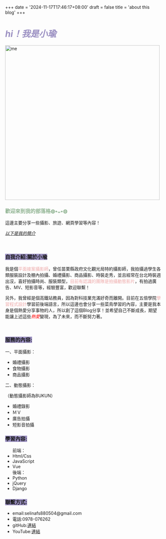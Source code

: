+++
date = '2024-11-17T17:46:17+08:00'
draft = false
title = 'about this blog'
+++

<h1 style="color:#9B90C2"><em>hi！我是小瑜</em></h1>
<img src="/images/小魚.jpg" alt="me" width="500px">
<h3 style="color:#91B493"><strong>歡迎來到我的部落格◍•ᴗ•◍ </strong></h3>
<p>這邊主要分享一些攝影、旅遊、網頁學習等內容！</p>
<p style="color:#9B90C2 ; text-decoration:underline;" ><a href="#me"><em>以下是我的簡介</em></a></p>
<!--more-->
<br>
<h3 id="me"><span style="background-color:#9B90C2; color:;">自我介紹:關於小瑜</span></h3>
<p>我是個<span style="color:#EEA9A9">平面接案攝影師</span>，曾任苗栗縣政府文化觀光局特約攝影師，我拍攝過學生各類服裝設計及棚內拍攝、婚禮攝影、商品攝影、時裝走秀，並且經常在台北時裝週出沒，喜好拍攝時尚、服裝類型，<span style="color:#EEA9A9">目前有認識的團隊是拍攝動態影片</span>，有拍過廣告、MV、短影音等，經驗豐富，歡迎聯繫！</p>
<p>另外，我曾經是個高鐵站務員，因為對科技業充滿好奇而離開。目前在五倍學院<span style="color:#EEA9A9">學習程式設計</span>學習前後端語言，所以這邊也會分享一些菜鳥學習的內容，主要是我本身是個熱愛分享事物的人，所以創了這個Blog分享！並希望自己不斷成長，期望能讓上述這些<em style="color:red">熱愛</em>變現，為了未來，而不斷努力著。</p>
<br>
<h3 ><span style="background-color:#9B90C2; color:;">服務的內容:</span></h3>
<p>一、平面攝影：</p>
<ul>
    <li>婚禮攝影</li>
    <li>食物攝影</li>
    <li>商品攝影</li>
</ul>
<p>二、動態攝影：</p>
<p>（動態攝影師為BUKUN）</p>
<ul>
    <li>婚禮錄影</li>
    <li>ＭＶ</li>
    <li>廣告拍攝</li>
    <li>短影音拍攝</li>
</ul>
<h3 ><span style="background-color:#9B90C2; color:;">學習內容:</span></h3>
<ul>
    前端：
    <li>Html/Css</li>
    <li>JavaScript</li>
    <li>Vue</li>
    後端：
    <li>Python</li>
    <li>jQuery</li>
    <li>Django</li>
</ul>
<h3 ><span style="background-color:#9B90C2; color:;">聯繫方式:</span></h3>
<ul>
    <li>email:selinafs880504@gmail.com</li>
    <li>電話:0978-076262</li>
    <li>gitHub:<a href="https://github.com/doudouu0504">連結</a></li>
    <li>YouTube:<a href="https://www.youtube.com/@uu-musicchannel7080">連結</a></li></li>
</ul>
